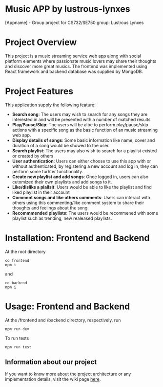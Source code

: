 # Music APP by lustrous-lynxes
[Appname] - Group project for CS732/SE750 group: Lustrous Lynxes

# Project Overview
This project is a music streaming service web app along with social platform elements where passionate music lovers may share their thoughts and discover more great musics. The frontend was implemented using React framework and backend database was supplied by MongoDB.

# Project Features
This application supply the following feature:
* **Search song**: The users may wish to search for any songs they are interested in and will be presented with a number of matched results
* **Play/Pause/Skip**: The users will be albe to perform play/pause/skip actions with a specific song as the basic function of an music streaming web app.
* **Display details of songs**: Some basic information like name, cover and duration of a song would be showed to the user.
* **Search playlist**: The users may also wish to search for a playlist existed or created by others
* **User authentication**: Users can either choose to use this app with or without authenticated, by registering a new account and log in, they can perform some furhter functionality.
* **Create new playlist and add songs**: Once logged in, users can also cutomized their own playlists and add songs to it.
* **Like/dislike a plallsit**: Users would be able to like the playlist and find liked playlist in their account
* **Comment songs and like others comments**: Users can interact with others using this commenting/like comment system to share their thoughts and feelings about the song.
* **Recommmended playlists**: The users would be recommened with some playlist such as trending, new realeased playlists.


# Installation: Frontend and Backend
At the root directory
```
cd frontend
npm i
```
and
```
cd backend
npm i
```

# Usage: Frontend and Backend
At the /frontend and /backend directory, respectively, run 
```
npm run dev
```
To run tests
```
npm run test
```

## Information about our project

If you want to know more about the project architecture or any implementation details, visit the wiki page [here](https://github.com/UOA-CS732-SE750-Students-2022/project-group-lustrous-lynxes/wiki).

